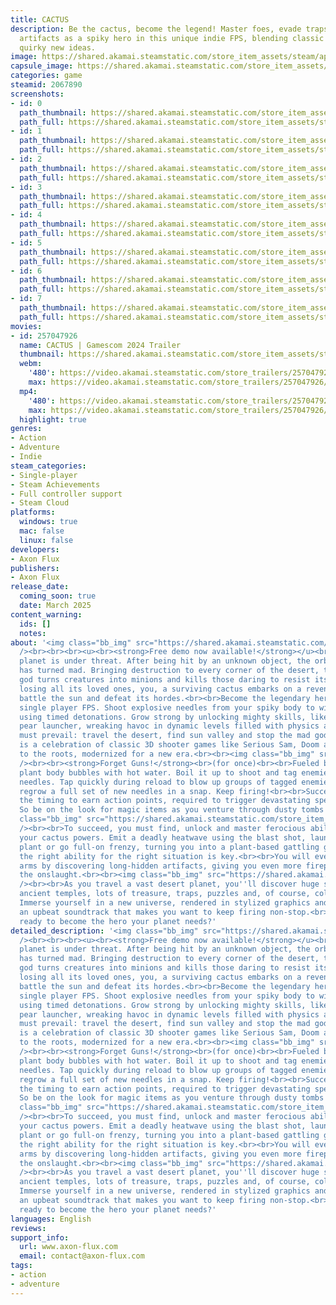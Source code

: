 ```yaml
---
title: CACTUS
description: Be the cactus, become the legend! Master foes, evade traps, and uncover
  artifacts as a spiky hero in this unique indie FPS, blending classic elements with
  quirky new ideas.
image: https://shared.akamai.steamstatic.com/store_item_assets/steam/apps/2067890/header.jpg?t=1725122304
capsule_image: https://shared.akamai.steamstatic.com/store_item_assets/steam/apps/2067890/6c6322d3bf28826c4d439c0a72d022eb95a98f2f/capsule_231x87.jpg?t=1725122304
categories: game
steamid: 2067890
screenshots:
- id: 0
  path_thumbnail: https://shared.akamai.steamstatic.com/store_item_assets/steam/apps/2067890/ss_511ccec31f1f3b6e44058950dbb816d0c38e7543.600x338.jpg?t=1725122304
  path_full: https://shared.akamai.steamstatic.com/store_item_assets/steam/apps/2067890/ss_511ccec31f1f3b6e44058950dbb816d0c38e7543.1920x1080.jpg?t=1725122304
- id: 1
  path_thumbnail: https://shared.akamai.steamstatic.com/store_item_assets/steam/apps/2067890/ss_bfea881d2b0f72e9758b7651a241a6c41abbbbe1.600x338.jpg?t=1725122304
  path_full: https://shared.akamai.steamstatic.com/store_item_assets/steam/apps/2067890/ss_bfea881d2b0f72e9758b7651a241a6c41abbbbe1.1920x1080.jpg?t=1725122304
- id: 2
  path_thumbnail: https://shared.akamai.steamstatic.com/store_item_assets/steam/apps/2067890/ss_d0ae3534409f8e13cfb895211f634fc1e75cf38a.600x338.jpg?t=1725122304
  path_full: https://shared.akamai.steamstatic.com/store_item_assets/steam/apps/2067890/ss_d0ae3534409f8e13cfb895211f634fc1e75cf38a.1920x1080.jpg?t=1725122304
- id: 3
  path_thumbnail: https://shared.akamai.steamstatic.com/store_item_assets/steam/apps/2067890/ss_fecc480b3237f46019af8f46a52f8c1ae37f8b96.600x338.jpg?t=1725122304
  path_full: https://shared.akamai.steamstatic.com/store_item_assets/steam/apps/2067890/ss_fecc480b3237f46019af8f46a52f8c1ae37f8b96.1920x1080.jpg?t=1725122304
- id: 4
  path_thumbnail: https://shared.akamai.steamstatic.com/store_item_assets/steam/apps/2067890/ss_742507703489d050ef64801184ad6243faa83301.600x338.jpg?t=1725122304
  path_full: https://shared.akamai.steamstatic.com/store_item_assets/steam/apps/2067890/ss_742507703489d050ef64801184ad6243faa83301.1920x1080.jpg?t=1725122304
- id: 5
  path_thumbnail: https://shared.akamai.steamstatic.com/store_item_assets/steam/apps/2067890/ss_7237e1e2266ee45c03f3eed6a5b2a73097057326.600x338.jpg?t=1725122304
  path_full: https://shared.akamai.steamstatic.com/store_item_assets/steam/apps/2067890/ss_7237e1e2266ee45c03f3eed6a5b2a73097057326.1920x1080.jpg?t=1725122304
- id: 6
  path_thumbnail: https://shared.akamai.steamstatic.com/store_item_assets/steam/apps/2067890/ss_94ab6f11baf30c59c2cff8ffcf8fe2a0a646a23d.600x338.jpg?t=1725122304
  path_full: https://shared.akamai.steamstatic.com/store_item_assets/steam/apps/2067890/ss_94ab6f11baf30c59c2cff8ffcf8fe2a0a646a23d.1920x1080.jpg?t=1725122304
- id: 7
  path_thumbnail: https://shared.akamai.steamstatic.com/store_item_assets/steam/apps/2067890/ss_5c07138ce7fa9a5e047a962eaab7c937df156d9c.600x338.jpg?t=1725122304
  path_full: https://shared.akamai.steamstatic.com/store_item_assets/steam/apps/2067890/ss_5c07138ce7fa9a5e047a962eaab7c937df156d9c.1920x1080.jpg?t=1725122304
movies:
- id: 257047926
  name: CACTUS | Gamescom 2024 Trailer
  thumbnail: https://shared.akamai.steamstatic.com/store_item_assets/steam/apps/257047926/movie.293x165.jpg?t=1724272853
  webm:
    '480': https://video.akamai.steamstatic.com/store_trailers/257047926/movie480_vp9.webm?t=1724272853
    max: https://video.akamai.steamstatic.com/store_trailers/257047926/movie_max_vp9.webm?t=1724272853
  mp4:
    '480': https://video.akamai.steamstatic.com/store_trailers/257047926/movie480.mp4?t=1724272853
    max: https://video.akamai.steamstatic.com/store_trailers/257047926/movie_max.mp4?t=1724272853
  highlight: true
genres:
- Action
- Adventure
- Indie
steam_categories:
- Single-player
- Steam Achievements
- Full controller support
- Steam Cloud
platforms:
  windows: true
  mac: false
  linux: false
developers:
- Axon Flux
publishers:
- Axon Flux
release_date:
  coming_soon: true
  date: March 2025
content_warning:
  ids: []
  notes:
about: '<img class="bb_img" src="https://shared.akamai.steamstatic.com/store_item_assets/steam/apps/2067890/extras/AF02_SteamStore_SectionBanner_HeroRise_EN.gif?t=1725122304"
  /><br><br><br><u><br><strong>Free demo now available!</strong></u><br><br>Your home
  planet is under threat. After being hit by an unknown object, the orbiting sun god
  has turned mad. Bringing destruction to every corner of the desert, the ravaging
  god turns creatures into minions and kills those daring to resist its reign. After
  losing all its loved ones, you, a surviving cactus embarks on a revenge tale to
  battle the sun and defeat its hordes.<br><br>Become the legendary hero in this fast-paced
  single player FPS. Shoot explosive needles from your spiky body to wipe entire groups
  using timed detonations. Grow strong by unlocking mighty skills, like the explosive
  pear launcher, wreaking havoc in dynamic levels filled with physics and chaos. You
  must prevail: travel the desert, find sun valley and stop the mad god!<br><br>CACTUS
  is a celebration of classic 3D shooter games like Serious Sam, Doom and Quake.<br>True
  to the roots, modernized for a new era.<br><br><img class="bb_img" src="https://shared.akamai.steamstatic.com/store_item_assets/steam/apps/2067890/extras/AF02_SteamStore_SectionBanner_YouWeapon_EN.gif?t=1725122304"
  /><br><br><strong>Forget Guns!</strong><br>(for once)<br><br>Fueled by anger, your
  plant body bubbles with hot water. Boil it up to shoot and tag enemies with explosive
  needles. Tap quickly during reload to blow up groups of tagged enemies and instantly
  regrow a full set of new needles in a snap. Keep firing!<br><br>Successfully nail
  the timing to earn action points, required to trigger devastating special skills.
  So be on the look for magic items as you venture through dusty tombs below the sand.<br><br><img
  class="bb_img" src="https://shared.akamai.steamstatic.com/store_item_assets/steam/apps/2067890/extras/AF02_SteamStore_SectionBanner_SpikyBody_EN.gif?t=1725122304"
  /><br><br>To succeed, you must find, unlock and master ferocious abilities to enhance
  your cactus powers. Emit a deadly heatwave using the blast shot, launch an explosive
  plant or go full-on frenzy, turning you into a plant-based gattling gun. Finding
  the right ability for the right situation is key.<br><br>You will even grow additional
  arms by discovering long-hidden artifacts, giving you even more firepower to counter
  the onslaught.<br><br><img class="bb_img" src="https://shared.akamai.steamstatic.com/store_item_assets/steam/apps/2067890/extras/AF02_SteamStore_SectionBanner_SaveHome_EN.gif?t=1725122304"
  /><br><br>As you travel a vast desert planet, you''ll discover huge sandscapes,
  ancient temples, lots of treasure, traps, puzzles and, of course, collectible secrets.
  Immerse yourself in a new universe, rendered in stylized graphics and driven by
  an upbeat soundtrack that makes you want to keep firing non-stop.<br><br>Are you
  ready to become the hero your planet needs?'
detailed_description: '<img class="bb_img" src="https://shared.akamai.steamstatic.com/store_item_assets/steam/apps/2067890/extras/AF02_SteamStore_SectionBanner_HeroRise_EN.gif?t=1725122304"
  /><br><br><br><u><br><strong>Free demo now available!</strong></u><br><br>Your home
  planet is under threat. After being hit by an unknown object, the orbiting sun god
  has turned mad. Bringing destruction to every corner of the desert, the ravaging
  god turns creatures into minions and kills those daring to resist its reign. After
  losing all its loved ones, you, a surviving cactus embarks on a revenge tale to
  battle the sun and defeat its hordes.<br><br>Become the legendary hero in this fast-paced
  single player FPS. Shoot explosive needles from your spiky body to wipe entire groups
  using timed detonations. Grow strong by unlocking mighty skills, like the explosive
  pear launcher, wreaking havoc in dynamic levels filled with physics and chaos. You
  must prevail: travel the desert, find sun valley and stop the mad god!<br><br>CACTUS
  is a celebration of classic 3D shooter games like Serious Sam, Doom and Quake.<br>True
  to the roots, modernized for a new era.<br><br><img class="bb_img" src="https://shared.akamai.steamstatic.com/store_item_assets/steam/apps/2067890/extras/AF02_SteamStore_SectionBanner_YouWeapon_EN.gif?t=1725122304"
  /><br><br><strong>Forget Guns!</strong><br>(for once)<br><br>Fueled by anger, your
  plant body bubbles with hot water. Boil it up to shoot and tag enemies with explosive
  needles. Tap quickly during reload to blow up groups of tagged enemies and instantly
  regrow a full set of new needles in a snap. Keep firing!<br><br>Successfully nail
  the timing to earn action points, required to trigger devastating special skills.
  So be on the look for magic items as you venture through dusty tombs below the sand.<br><br><img
  class="bb_img" src="https://shared.akamai.steamstatic.com/store_item_assets/steam/apps/2067890/extras/AF02_SteamStore_SectionBanner_SpikyBody_EN.gif?t=1725122304"
  /><br><br>To succeed, you must find, unlock and master ferocious abilities to enhance
  your cactus powers. Emit a deadly heatwave using the blast shot, launch an explosive
  plant or go full-on frenzy, turning you into a plant-based gattling gun. Finding
  the right ability for the right situation is key.<br><br>You will even grow additional
  arms by discovering long-hidden artifacts, giving you even more firepower to counter
  the onslaught.<br><br><img class="bb_img" src="https://shared.akamai.steamstatic.com/store_item_assets/steam/apps/2067890/extras/AF02_SteamStore_SectionBanner_SaveHome_EN.gif?t=1725122304"
  /><br><br>As you travel a vast desert planet, you''ll discover huge sandscapes,
  ancient temples, lots of treasure, traps, puzzles and, of course, collectible secrets.
  Immerse yourself in a new universe, rendered in stylized graphics and driven by
  an upbeat soundtrack that makes you want to keep firing non-stop.<br><br>Are you
  ready to become the hero your planet needs?'
languages: English
reviews:
support_info:
  url: www.axon-flux.com
  email: contact@axon-flux.com
tags:
- action
- adventure
---
```


